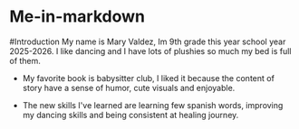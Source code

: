 # Me-in-markdown
 #Introduction
 My name is Mary Valdez, Im 9th grade this year school year 2025-2026. I like dancing and I have lots of plushies so much my bed is full of them.

 * My favorite book is babysitter club, I liked it because the content of story have a sense of humor, cute visuals and enjoyable.

 * The new skills I've learned are learning few spanish words, improving my dancing skills and being consistent at healing journey.
 